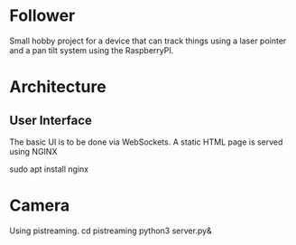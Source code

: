 # Follower
Small hobby project for a device that can track things using a laser pointer and a pan tilt system using the RaspberryPI. 

# Architecture
## User Interface
The basic UI is to be done via WebSockets. A static HTML page is served using NGINX

sudo apt install nginx

# Camera
Using pistreaming.
cd pistreaming
python3 server.py&

